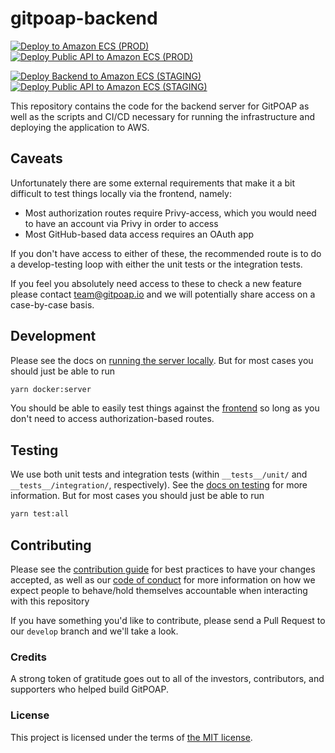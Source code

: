 # gitpoap-backend

[![Deploy to Amazon ECS (PROD)](https://github.com/gitpoap/gitpoap-backend/actions/workflows/deploy-gitpoap-backend-server.yml/badge.svg)](https://github.com/gitpoap/gitpoap-backend/actions/workflows/deploy-gitpoap-backend-server.yml)
[![Deploy Public API to Amazon ECS (PROD)](https://github.com/gitpoap/gitpoap-backend/actions/workflows/deploy-gitpoap-public-api-server.yml/badge.svg)](https://github.com/gitpoap/gitpoap-backend/actions/workflows/deploy-gitpoap-public-api-server.yml)

[![Deploy Backend to Amazon ECS (STAGING)](https://github.com/gitpoap/gitpoap-backend/actions/workflows/deploy-gitpoap-backend-staging-server.yml/badge.svg)](https://github.com/gitpoap/gitpoap-backend/actions/workflows/deploy-gitpoap-backend-staging-server.yml)
[![Deploy Public API to Amazon ECS (STAGING)](https://github.com/gitpoap/gitpoap-backend/actions/workflows/deploy-gitpoap-public-api-staging-server.yml/badge.svg)](https://github.com/gitpoap/gitpoap-backend/actions/workflows/deploy-gitpoap-public-api-staging-server.yml)

This repository contains the code for the backend server for GitPOAP as well as the scripts and CI/CD necessary for running the infrastructure and deploying the application to AWS.

## Caveats

Unfortunately there are some external requirements that make it a bit difficult to test things locally via the frontend, namely:
* Most authorization routes require Privy-access, which you would need to have an account via Privy in order to access
* Most GitHub-based data access requires an OAuth app

If you don't have access to either of these, the recommended route is to do a develop-testing loop with either the unit tests
or the integration tests.

If you feel you absolutely need access to these to check a new feature please contact <team@gitpoap.io> and we will potentially
share access on a case-by-case basis.

## Development

Please see the docs on [running the server locally](https://github.com/gitpoap/gitpoap-backend/blob/main/docs/Running-locally.md).
But for most cases you should just be able to run

```bash
yarn docker:server
```

You should be able to easily test things against the [frontend](https://github.com/gitpoap/gitpoap-fe) so long as you don't
need to access authorization-based routes.

## Testing

We use both unit tests and integration tests (within `__tests__/unit/` and `__tests__/integration/`, respectively).
See the [docs on testing](https://github.com/gitpoap/gitpoap-backend/blob/main/docs/Testing.md) for more information.
But for most cases you should just be able to run

```bash
yarn test:all
```

## Contributing

Please see the [contribution guide](https://github.com/gitpoap/gitpoap-backend/blob/main/CONTRIBUTING.md) for best practices
to have your changes accepted, as well as our
[code of conduct](https://github.com/gitpoap/gitpoap-backend/blob/main/CODE_OF_CONDUCT.md) for more information on how we
expect people to behave/hold themselves accountable when interacting with this repository

If you have something you'd like to contribute, please send a Pull Request to our `develop` branch and we'll take a look.

### Credits
A strong token of gratitude goes out to all of the investors, contributors, and supporters who helped build GitPOAP.

### License
This project is licensed under the terms of [the MIT license](LICENSE).
